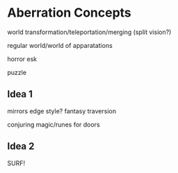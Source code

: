 # Aberration Concepts

world transformation/teleportation/merging
(split vision?)

regular world/world of apparatations

horror esk

puzzle


## Idea 1

mirrors edge style? 
fantasy traversion


conjuring magic/runes for doors

## Idea 2
SURF!
